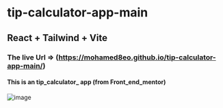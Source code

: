 # tip-calculator-app-main

## React + Tailwind + Vite


 ### The live Url => (https://mohamed8eo.github.io/tip-calculator-app-main/)

 #### This is an tip_calculator_ app (from Front_end_mentor)
 ![image](https://github.com/user-attachments/assets/d37f1113-7501-4e4d-a491-76a2b224942e)


